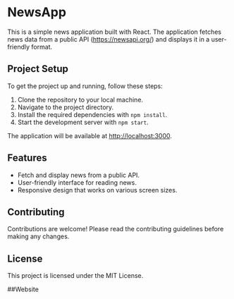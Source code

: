# NewsApp

This is a simple news application built with React. The application fetches news data from a public API (https://newsapi.org/) and displays it in a user-friendly format.

## Project Setup

To get the project up and running, follow these steps:

1. Clone the repository to your local machine.
2. Navigate to the project directory.
3. Install the required dependencies with `npm install`.
4. Start the development server with `npm start`.

The application will be available at [http://localhost:3000](http://localhost:3000).

## Features

- Fetch and display news from a public API.
- User-friendly interface for reading news.
- Responsive design that works on various screen sizes.

## Contributing

Contributions are welcome! Please read the contributing guidelines before making any changes.

## License

This project is licensed under the MIT License.

##Website

